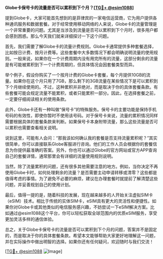 **Globe卡保号卡的流量是否可以累积到下个月？[[TG💪+ @esim1088](https://t.me/s/esim1088)]**

提到Globe卡，大家可能首先想到的是菲律宾的一家电信运营商，它为用户提供各种通讯服务和数据套餐。对于经常使用移动网络的人来说，Globe卡的流量管理是一个非常重要的问题。尤其是当涉及到流量是否可以累积到下个月时，很多用户都会感到困惑。那么今天我们就来详细探讨一下这个问题。

首先，我们需要了解Globe卡的流量计费规则。Globe卡通常提供多种套餐选择，比如按日计费、按月计费等。这些套餐中大多数情况下都会明确说明流量的使用规则。一般来说，如果你在一个计费周期内没有用完所有的流量，这部分剩余的流量是有可能被累积到下一个计费周期的，但具体情况会因套餐类型而异。

举个例子，假设你购买了一个按月计费的Globe卡套餐，每个月提供10GB的流量。如果你在这个月只用了7GB，那么剩下的3GB流量在某些情况下是可以累积到下个月继续使用的。不过，这种累积并非绝对，而是取决于你的具体套餐条款。有些套餐可能会规定流量不能累积，或者只能累积一部分。因此，在选择套餐之前，一定要仔细阅读相关的使用条款。

此外，Globe卡还有一种叫做“保号卡”的特殊服务。保号卡的主要功能是保持手机号码的有效性，即使你暂时不使用该号码。对于保号卡来说，流量的累积情况同样需要根据具体的套餐条款来判断。如果保号卡本身附带流量，那么这些流量是否可以累积也需要查看相关说明。

说到这里，可能有人会问：“那我该如何确认我的套餐是否支持流量累积呢？”其实很简单，你可以直接联系Globe客服进行咨询。他们的工作人员会根据你的套餐信息为你提供最准确的答案。另外，你也可以通过Globe的官方网站或官方APP查询自己的套餐详情，通常那里会有详细的流量使用规则说明。

当然，除了流量累积的问题，还有很多其他需要注意的地方。例如，当你决定不再使用Globe卡时，如何处理剩余的流量？是否需要主动申请转移或清零？这些都是值得考虑的事情。为了避免不必要的麻烦，建议在办理套餐时就提前了解清楚这些问题，并妥善规划自己的使用计划。

最后，值得一提的是，随着科技的发展，现在越来越多的人开始关注虚拟SIM卡（eSIM）技术。相比于传统的实体SIM卡，eSIM具有更大的灵活性和便捷性。如果你对Globe卡或其他类似的电信服务感兴趣，不妨尝试一下eSIM解决方案。比如通过@esim1088这个平台，你可以轻松获取全球范围内的优质eSIM服务，享受更加灵活多样的通信体验。

总之，关于Globe卡保号卡的流量是否可以累积到下个月的问题，答案并不是固定的，而是取决于你的具体套餐条款。希望本文能够帮助大家更好地理解这一问题，并在实际操作中做出明智的选择。如果你还有任何疑问，欢迎随时与我们交流！

[[TG💪+ @esim1088](https://t.me/s/esim1088) ![Image](https://i.postimg.cc/4NQfJmqS/Snipaste-2025-05-13-00-14-12.png)]